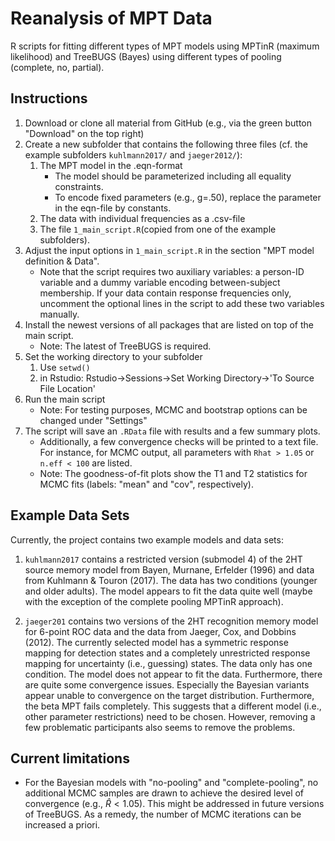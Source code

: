 # Reanalysis of MPT Data

R scripts for fitting different types of MPT models using MPTinR (maximum 
likelihood) and TreeBUGS (Bayes) using different types of pooling (complete, 
no, partial).

## Instructions

1. Download or clone all material from GitHub 
   (e.g., via the green button "Download" on the top right) 
2. Create a new subfolder that contains the following three files
   (cf. the example subfolders `kuhlmann2017/` and `jaeger2012/`):
    1. The MPT model in the .eqn-format
        * The model should be parameterized including all equality constraints.
        * To encode fixed parameters (e.g., g=.50), replace the parameter 
          in the eqn-file by constants.
    2. The data with individual frequencies as a .csv-file
    3. The file `1_main_script.R`(copied from one of the example subfolders). 
3. Adjust the input options in `1_main_script.R` in the section 
   "MPT model definition & Data".
    * Note that the script requires two auxiliary variables: 
      a person-ID variable and a dummy variable encoding between-subject membership.
      If your data contain response frequencies only, uncomment the optional 
      lines in the script to add these two variables manually.
4. Install the newest versions of all packages that are listed on top of the main script.
    * Note: The latest of TreeBUGS is required.
5. Set the working directory to your subfolder
    1. Use `setwd()`
    1. in Rstudio:  Rstudio->Sessions->Set Working Directory->'To Source File Location'
6. Run the main script
    * Note: For testing purposes, MCMC and bootstrap options can be changed under "Settings"
7. The script will save an `.RData` file with results and a few summary plots. 
    * Additionally, a few convergence checks will be printed to a text file.
      For instance, for MCMC output, all parameters with `Rhat > 1.05` or `n.eff < 100` are listed.
    * Note: The goodness-of-fit plots show the T1 and T2 statistics for MCMC fits 
      (labels: "mean" and "cov", respectively).

## Example Data Sets

Currently, the project contains two example models and data sets:

1. `kuhlmann2017` contains a restricted version (submodel 4) of the 2HT source memory model from Bayen, Murnane, Erfelder (1996) and data from Kuhlmann & Touron (2017). The data has two conditions (younger and older adults). The model appears to fit the data quite well (maybe with the exception of the complete pooling MPTinR approach).

2. `jaeger201` contains two versions of the 2HT recognition memory model for 6-point ROC data and the data from Jaeger, Cox, and Dobbins (2012). The currently selected model has a symmetric response mapping for detection states and a completely unrestricted response mapping for uncertainty (i.e., guessing) states. The data only has one condition. The model does not appear to fit the data. Furthermore, there are quite some convergence issues. Especially the Bayesian variants appear unable to convergence on the target distribution. Furthermore, the beta MPT fails completely. This suggests that a different model (i.e., other parameter restrictions) need to be chosen. However, removing a few problematic participants also seems to remove the problems.

## Current limitations

* For the Bayesian models with "no-pooling" and "complete-pooling", no additional 
  MCMC samples are drawn to achieve the desired level of convergence (e.g., $\hat R < 1.05$).
  This might be addressed in future versions of TreeBUGS. 
  As a remedy, the number of MCMC iterations can be increased a priori.

